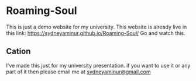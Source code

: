 # Roaming-Soul
This is just a demo website for my university.
This website is already live in this link: https://sydneyaminur.github.io/Roaming-Soul/
Go and watch this.

## Cation
I've made this just for my university presentation. if you want to use it or any part of it then please email me at sydneyaminur@gmail.com